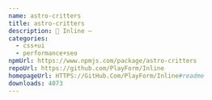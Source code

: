```yaml
---
name: astro-critters
title: astro-critters
description: 🦔 Inline —
categories:
  - css+ui
  - performance+seo
npmUrl: https://www.npmjs.com/package/astro-critters
repoUrl: https://github.com/PlayForm/Inline
homepageUrl: HTTPS://GitHub.Com/PlayForm/Inline#readme
downloads: 4073
---
```

